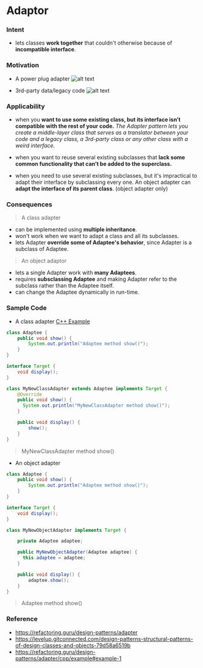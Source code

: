 # Adaptor

### Intent
- lets classes **work together** that couldn't otherwise because of **incompatible interface**.

### Motivation
- A power plug adapter
![alt text](https://miro.medium.com/max/1400/1*gw2KaBMjy4x5k4FM1JRsRQ.png "Motivation 1")

- 3rd-party data/legacy code
![alt text](https://refactoring.guru/images/patterns/diagrams/adapter/problem-en-2x.png?id=f6f4bfbd2d6136a5ae4fb8c899e9854e "Motivation 2")

### Applicability
- when you **want to use some existing class, but its interface isn’t compatible with the rest of your code.**
*The Adapter pattern lets you create a middle-layer class that serves as a translator between your code and a legacy class, a 3rd-party class or any other class with a weird interface.*

- when you want to reuse several existing subclasses that **lack some common functionality that can’t be added to the superclass.**

- when you need to use several existing subclasses, but it's impractical to adapt their interface by subclassing every one. An object adapter can **adapt the interface of its parent class**. (object adapter only)

### Consequences
> A class adapter
- can be implemented using **multiple inheritance**.
- won't work when we want to adapt a class and all its subclasses.
- lets Adapter **override some of Adaptee's behavior**, since Adapter is a subclass of Adaptee.
> An object adaptor
- lets a single Adapter work with **many Adaptees**.
- requires **subsclassing Adaptee** and making Adapter refer to the subclass rather than the Adaptee itself.
- can change the Adaptee dynamically in run-time.

### Sample Code
- A class adapter
[C++ Example](https://refactoring.guru/design-patterns/adapter/cpp/example#example-1)
~~~java
class Adaptee {
    public void show() {
        System.out.println("Adaptee method show()");
    }
}

interface Target {
    void display();
}

class MyNewClassAdapter extends Adaptee implements Target {
    @Override
    public void show() {
      System.out.println("MyNewClassAdapter method show()");
    }

    public void display() {
        show();
    }
}
~~~
> MyNewClassAdapter method show()

- An object adapter
~~~java
class Adaptee {
    public void show() {
        System.out.println("Adaptee method show()");
    }
}

interface Target {
    void display();
}

class MyNewObjectAdapter implements Target {

    private Adaptee adaptee;

    public MyNewObjectAdapter(Adaptee adaptee) {
      this.adaptee = adaptee;
    }

    public void display() {
        adaptee.show();
    }
}
~~~
> Adaptee method show()

### Reference
- https://refactoring.guru/design-patterns/adapter
- https://levelup.gitconnected.com/design-patterns-structural-patterns-of-design-classes-and-objects-79d58a6519b
- https://refactoring.guru/design-patterns/adapter/cpp/example#example-1
